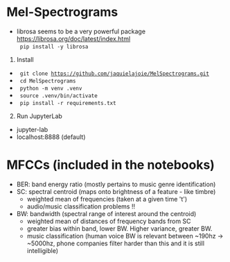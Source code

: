 # Mel-Spectrograms

- librosa seems to be a very powerful package  
<a href="https://librosa.org/doc/latest/index.html"> https://librosa.org/doc/latest/index.html </a>  
<code> pip install -y librosa </code>

1. Install
  - <code> git clone https://github.com/jaquielajoie/MelSpectrograms.git </code>
  - <code> cd MelSpectrograms </code>
  - <code> python -m venv .venv </code>
  - <code> source .venv/bin/activate </code>
  - <code> pip install -r requirements.txt </code>

2. Run JupyterLab
  - jupyter-lab
  - localhost:8888 (default)

# MFCCs (included in the notebooks)
- BER: band energy ratio (mostly pertains to music genre identification)
- SC: spectral centroid (maps onto brightness of a feature - like timbre)
  - weighted mean of frequencies (taken at a given time 't')
  - audio/music classification problems !!
- BW: bandwidth (spectral range of interest around the centroid)
  - weighted mean of distances of frequency bands from SC
  - greater bias within band, lower BW. Higher variance, greater BW.
  - music classification (human voice BW is relevant between ~190hz -> ~5000hz, phone companies filter harder than this and it is still intelligible)
